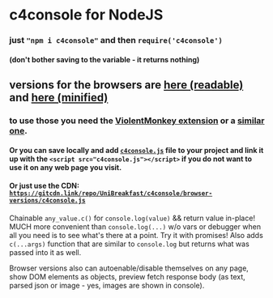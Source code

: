 # c4console for NodeJS
### just `"npm i c4console"` and then `require('c4console')`
#### (don't bother saving to the variable - it returns nothing)
## versions for the browsers are [here (readable)](https://greasyfork.org/en/scripts/405385-c4console) and [here (minified)](https://greasyfork.org/en/scripts/405348-c4console-min)
### to use those you need the [ViolentMonkey extension](https://chrome.google.com/webstore/detail/violentmonkey/jinjaccalgkegednnccohejagnlnfdag?hl=en) or a [similar one](https://www.google.com/search?q=monkey+browser+extension). 
#### Or you can save locally and add [`c4console.js`](https://raw.githubusercontent.com/UniBreakfast/c4console/browser-versions/c4console.js) file to your project and link it up with the `<script src="c4console.js"></script>` if you do not want to use it on any web page you visit.
#### Or just use the CDN: [`https://gitcdn.link/repo/UniBreakfast/c4console/browser-versions/c4console.js`](https://gitcdn.link/repo/UniBreakfast/c4console/browser-versions/c4console.js)

Chainable `any_value.c()` for `console.log(value)` && return value in-place! MUCH more convenient than `console.log(...)` w/o vars or debugger when all you need is to see what's there at a point. Try it with promises! Also adds `c(...args)` function that are similar to `console.log` but returns what was passed into it as well.

Browser versions also can autoenable/disable themselves on any page, show DOM elements as objects, preview fetch response body (as text, parsed json or image - yes, images are shown in console).
